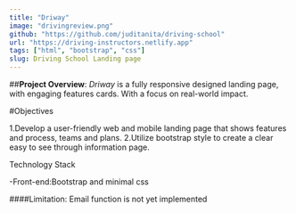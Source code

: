 ```yaml
---
title: "Driway"
image: "drivingreview.png"
github: "https://github.com/juditanita/driving-school"
url: "https://driving-instructors.netlify.app"
tags: ["html", "bootstrap", "css"]
slug: Driving School Landing page
---
```


##**Project Overview**:
*Driway* is a fully responsive designed landing page, with engaging features cards. With a focus on real-world impact.

#Objectives

1.Develop a user-friendly web and mobile landing page that shows features and process, teams and plans.
2.Utilize bootstrap style to create a clear easy to see through information page.

Technology Stack

-Front-end:Bootstrap and minimal css

####Limitation:
Email function is not yet implemented
